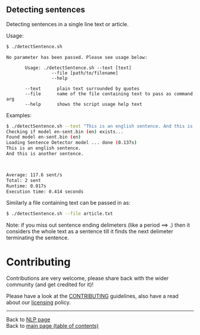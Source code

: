 ## Detecting sentences

Detecting sentences in a single line text or article.

Usage: 
```bash
$ ./detectSentence.sh
```

```
No parameter has been passed. Please see usage below:

       Usage: ./detectSentence.sh --text [text]
                 --file [path/to/filename]
                 --help

       --text      plain text surrounded by quotes
       --file      name of the file containing text to pass as command arg
       --help      shows the script usage help text
```

Examples:

```bash
$ ./detectSentence.sh --text "This is an english sentence. And this is another sentence."
Checking if model en-sent.bin (en) exists...
Found model en-sent.bin (en)
Loading Sentence Detector model ... done (0.137s)
This is an english sentence.
And this is another sentence.



Average: 117.6 sent/s
Total: 2 sent
Runtime: 0.017s
Execution time: 0.414 seconds
```

Similarly a file containing text can be passed in as:

```bash
$ ./detectSentence.sh --file article.txt
```

Note: if you miss out sentence ending delimeters (like a period ==> .) then it considers the whole text as a sentence till it finds the next delimeter terminating the sentence.

# Contributing

Contributions are very welcome, please share back with the wider community (and get credited for it)!

Please have a look at the [CONTRIBUTING](../../../../../CONTRIBUTING.md) guidelines, also have a read about our [licensing](../../../../../LICENSE.md) policy.

---

Back to [NLP page](../../../../../natural-language-processing/README.md#natural-language-processing-nlp) </br>
Back to [main page (table of contents)](../../../../../README.md)
